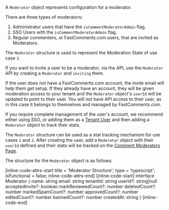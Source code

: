 A `Moderator` object represents configuration for a moderator.

There are three types of moderators:

1. Administrator users that have the `isCommentModeratorAdmin` flag.
2. SSO Users with the `isCommentModeratorAdmin` flag.
3. Regular commenters, or FastComments.com users, that are invited as Moderators.

The `Moderator` structure is used to represent the Moderation State of use case `3`.

If you want to invite a user to be a moderator, via the API, use the `Moderator` API by creating a `Moderator` and `inviting` them.

If the user does not have a FastComments.com account, the invite email will help them get setup. If they already have an account, they will
be given moderation access to your tenant and the `Moderator` object's `userId` will be updated to point to their user. You will not have API
access to their user, as in this case it belongs to themselves and managed by FastComments.com.

If you require complete management of the user's account, we recommend either using SSO, or adding them as a [Tenant User](https://fastcomments.com/auth/my-account/users) and
then adding a `Moderator` object to track their stats.

The `Moderator` structure can be used as a stat tracking mechanism for use cases `1` and `2`. After creating the user, add a `Moderator`
object with their `userId` defined and their stats will be tracked on the [Comment Moderators Page](https://fastcomments.com/auth/my-account/moderate-comments/moderators).

The structure for the `Moderator` object is as follows:

[inline-code-attrs-start title = 'Moderator Structure'; type = 'typescript'; isFunctional = false; inline-code-attrs-end]
[inline-code-start]
interface Moderator {
    name: string
    email: string
    tenantId: string
    userId?: string|null
    acceptedInvite?: boolean
    markReviewedCount?: number
    deletedCount?: number
    markedSpamCount?: number
    approvedCount?: number
    editedCount?: number
    bannedCount?: number
    createdAt: string
}
[inline-code-end]
